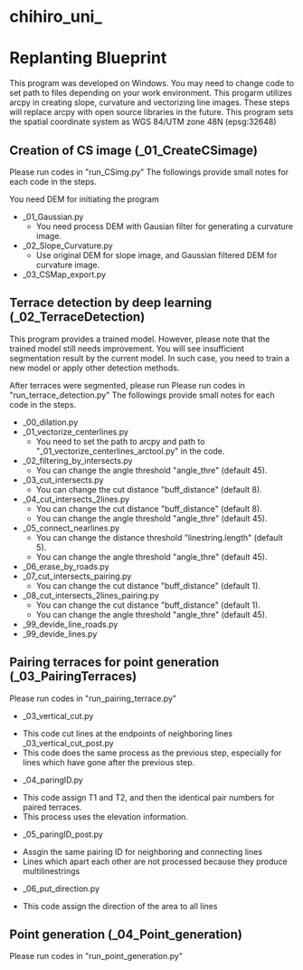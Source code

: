# chihiro_uni_
# Replanting Blueprint
This program was developed on Windows.
You may need to change code to set path to files depending on your work environment.
This progarm utilizes arcpy in creating slope, curvature and vectorizing line images. These steps will replace arcpy with open source libraries in the future.
This program sets the spatial coordinate system as WGS 84/UTM zone 48N (epsg:32648)

## Creation of CS image (_01_CreateCSimage)
Please run codes in "run_CSimg.py"
The followings provide small notes for each code in the steps.

You need DEM for initiating the program
- _01_Gaussian.py
  * You need process DEM with Gausian filter for generating a curvature image.
- _02_Slope_Curvature.py
  * Use original DEM for slope image, and Gaussian filtered DEM for curvature image.
- _03_CSMap_export.py

## Terrace detection by deep learning (_02_TerraceDetection)
This program provides a trained model. However, please note that the trained model still needs improvement.
You will see insufficient segmentation result by the current model. In such case, you need to train a new model or apply other detection methods.

After terraces were segmented, please run Please run codes in "run_terrace_detection.py"
The followings provide small notes for each code in the steps.

- _00_dilation.py
- _01_vectorize_centerlines.py
  * You need to set the path to arcpy and path to "_01_vectorize_centerlines_arctool.py" in the code.
- _02_filtering_by_intersects.py
  * You can change the angle threshold "angle_thre" (default 45).
- _03_cut_intersects.py
  * You can change the cut distance "buff_distance" (default 8).
- _04_cut_intersects_2lines.py
  * You can change the cut distance "buff_distance" (default 8).
  * You can change the angle threshold "angle_thre" (default 45).
- _05_connect_nearlines.py
  * You can change the distance threshold "linestring.length" (default 5).
  * You can change the angle threshold "angle_thre" (default 45).
- _06_erase_by_roads.py
- _07_cut_intersects_pairing.py
  * You can change the cut distance "buff_distance" (default 1).
- _08_cut_intersects_2lines_pairing.py
  * You can change the cut distance "buff_distance" (default 1).
  * You can change the angle threshold "angle_thre" (default 45).
- _99_devide_line_roads.py
- _99_devide_lines.py

## Pairing terraces for point generation (_03_PairingTerraces)
Please run codes in "run_pairing_terrace.py"

- _03_vertical_cut.py
 * This code cut lines at the endpoints of neighboring lines
_03_vertical_cut_post.py
 * This code does the same process as the previous step, especially for lines which have gone after the previous step.
- _04_paringID.py
 * This code assign T1 and T2, and then the identical pair numbers for paired terraces.
 * This process uses the elevation information.
- _05_paringID_post.py
 * Assgin the same pairing ID for neighboring and connecting lines
 * Lines which apart each other are not processed because they produce multilinestrings
- _06_put_direction.py
 * This code assign the direction of the area to all lines

## Point generation (_04_Point_generation)
Please run codes in "run_point_generation.py"
